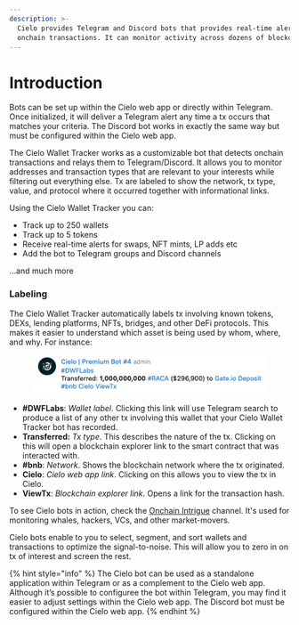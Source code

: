 ```yaml
---
description: >-
  Cielo provides Telegram and Discord bots that provides real-time alerts for
  onchain transactions. It can monitor activity across dozens of blockchains.
---
```


# Introduction

Bots can be set up within the Cielo web app or directly within Telegram. Once initialized, it will deliver a Telegram alert any time a tx occurs that matches your criteria. The Discord bot works in exactly the same way but must be configured within the Cielo web app.

The Cielo Wallet Tracker works as a customizable bot that detects onchain transactions and relays them to Telegram/Discord. It allows you to monitor addresses and transaction types that are relevant to your interests while filtering out everything else. Tx are labeled to show the network, tx type, value, and protocol where it occurred together with informational links.

Using the Cielo Wallet Tracker you can:

* Track up to 250 wallets
* Track up to 5 tokens
* Receive real-time alerts for swaps, NFT mints, LP adds etc
* Add the bot to Telegram groups and Discord channels

…and much more

### Labeling

The Cielo Wallet Tracker automatically labels tx involving known tokens, DEXs, lending platforms, NFTs, bridges, and other DeFi protocols. This makes it easier to understand which asset is being used by whom, where, and why. For instance:

<figure><img src="../.gitbook/assets/Screenshot 2024-03-03 at 14.19.07.png" alt=""><figcaption></figcaption></figure>

* **#DWFLabs**: _Wallet label_. Clicking this link will use Telegram search to produce a list of any other tx involving this wallet that your Cielo Wallet Tracker bot has recorded.
* **Transferred:** _Tx type_. This describes the nature of the tx. Clicking on this will open a blockchain explorer link to the smart contract that was interacted with.
* **#bnb**: _Network_. Shows the blockchain network where the tx originated.
* **Cielo**: _Cielo web app link_. Clicking on this allows you to view the tx in Cielo.
* **ViewTx**: _Blockchain explorer link_. Opens a link for the transaction hash.

To see Cielo bots in action, check the [Onchain Intrigue](https://t.me/CelsiusEVMTracker) channel. It's used for monitoring whales, hackers, VCs, and other market-movers.

Cielo bots enable to you to select, segment, and sort wallets and transactions to optimize the signal-to-noise. This will allow you to zero in on tx of interest and screen the rest.

{% hint style="info" %}
The Cielo bot can be used as a standalone application within Telegram or as a complement to the Cielo web app. Although it’s possible to configuree the bot within Telegram, you may find it easier to adjust settings within the Cielo web app. The Discord bot must be configured within the Cielo web app.
{% endhint %}
